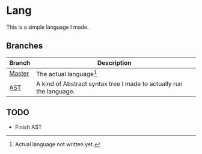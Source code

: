 # Lang
This is a simple language I made.
## Branches
| Branch | Description |
| ----------- | ----------- |
| [Master]("https://github.com/PhoenixHero/lang/tree/master") | The actual language[^1] |
| [AST]("https://github.com/PhoenixHero/lang/tree/AST") | A kind of Abstract syntax tree I made to actually run the language. |

[^1]: Actual language not written yet.

## TODO
- Finish AST
